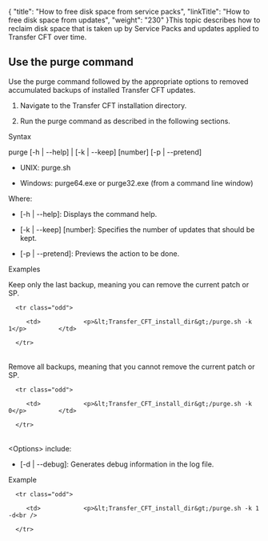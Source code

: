 {
    "title": "How to free disk space from service packs",
    "linkTitle": "How to free disk space from updates",
    "weight": "230"
}This topic describes how to reclaim disk space that is taken up by Service Packs and updates applied to Transfer CFT over time.  

## Use the purge command

Use the purge command followed by the appropriate options to removed accumulated backups of installed Transfer CFT updates.  

1.  Navigate to the Transfer CFT installation directory.  
2.  Run the purge command as described in the following sections.

Syntax

purge \[-h | --help\] | \[-k | --keep\] \[number\] \[-p | --pretend\]  

-   UNIX: purge.sh
-   Windows: purge64.exe or purge32.exe (from a command line window)  

Where:  

-   \[-h | --help\]: Displays the command help.  
-   \[-k | --keep\] \[number\]: Specifies the number of updates that should be kept.
-   \[-p | --pretend\]: Previews the action to be done.  

Examples  

Keep only the last backup, meaning you can remove the current patch or SP.

<table data-cellspacing="0">
   <tbody>
      <tr class="odd">
         <td>            <p>&lt;Transfer_CFT_install_dir&gt;/purge.sh -k 1</p>         </td>
      </tr>
   </tbody>
</table>

Remove all backups, meaning that you cannot remove the current patch or SP.

<table data-cellspacing="0">
   <tbody>
      <tr class="odd">
         <td>            <p>&lt;Transfer_CFT_install_dir&gt;/purge.sh -k 0</p>         </td>
      </tr>
   </tbody>
</table>

&lt;Options> include:

-   \[-d | --debug\]: Generates debug information in the log file.

Example

<table data-cellspacing="0">
   <tbody>
      <tr class="odd">
         <td>            <p>&lt;Transfer_CFT_install_dir&gt;/purge.sh -k 1 -d<br />
</p>         </td>
      </tr>
   </tbody>
</table>
